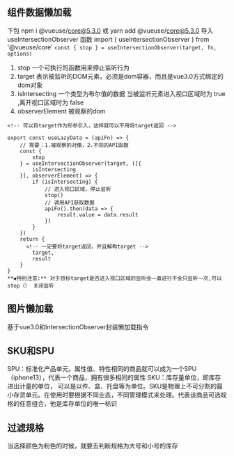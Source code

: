 ## 组件数据懒加载
下包 npm i  @vueuse/core@5.3.0  或  yarn add @vueuse/core@5.3.0
导入 useIntersectionObserver  函数
import { useIntersectionObserver } from '@vueuse/core'
``const { stop } = useIntersectionObserver(target, fn, options)``
1. stop 一个可执行的函数用来停止监听行为
2. target 表示被监听的DOM元素，必须是dom容器，而且是vue3.0方式绑定的dom对象
3. isIntersecting 一个类型为布尔值的数据 当被监听元素进入视口区域时为 true ,离开视口区域时为 false
4. observerElement 被观察的dom
```
<!-- 可以将target作为形参引入，这样就可以不用将target返回 -->

export const useLazyData = (apiFn) => {
    // 需要：1.被观察的对像，2.不同的API函数
    const {
        stop
    } = useIntersectionObserver(target, ([{
        isIntersecting
    }], observerElement) => {
        if (isIntersecting) {
            // 进入视口区域，停止监听
            stop()
            // 调用API获取数据
            apiFn().then(data => {
                result.value = data.result
            })
        }
    })
    return {
      <!-- 一定要将target返回，并且解构target -->
        target,
        result
    }
}
**◆特别注意:** 对于目标target是否进入视口区域的监听会一直进行不会只监听一次,可以 stop（） 关闭监听
```

## 图片懒加载
基于vue3.0和IntersectionObserver封装懒加载指令

## SKU和SPU
SPU：标准化产品单元。属性值、特性相同的商品就可以成为一个SPU（iphone13），代表一个商品，拥有很多相同的属性
SKU：库存量单位，即库存进出计量的单位， 可以是以件、盒、托盘等为单位。SKU是物理上不可分割的最小存货单元。在使用时要根据不同业态，不同管理模式来处理。代表该商品可选规格的任意组合，他是库存单位的唯一标识

## 过滤规格
当选择颜色为粉色的时候，就要去判断规格为大号和小号的库存